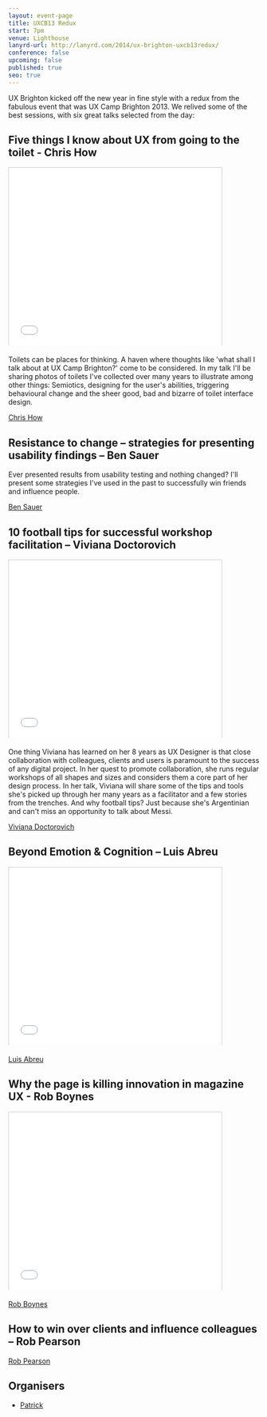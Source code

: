 ```yaml
---
layout: event-page
title: UXCB13 Redux
start: 7pm
venue: Lighthouse
lanyrd-url: http://lanyrd.com/2014/ux-brighton-uxcb13redux/
conference: false
upcoming: false
published: true
seo: true
---
```

UX Brighton kicked off the new year in fine style with a redux from the fabulous event that was UX Camp Brighton 2013. We relived some of the best sessions, with six great talks selected from the day:

## Five things I know about UX from going to the toilet - Chris How

<div class="embed-container vga"><iframe src="//www.slideshare.net/slideshow/embed_code/30079040?rel=0" width="427" height="356" frameborder="0" marginwidth="0" marginheight="0" scrolling="no" style="border:1px solid #CCC; border-width:1px 1px 0; margin-bottom:5px; max-width: 100%;" allowfullscreen> </iframe></div>

Toilets can be places for thinking. A haven where thoughts like 'what shall I talk about at UX Camp Brighton?' come to be considered. In my talk I'll be sharing photos of toilets I've collected over many years to illustrate among other things: Semiotics, designing for the user's abilities, triggering behavioural change and the sheer good, bad and bizarre of toilet interface design.

[Chris How](http://www.twitter.com/chrishow)

## Resistance to change – strategies for presenting usability findings – Ben Sauer

<div class="embed-container vga"><script async class="speakerdeck-embed" data-id="8525f5d060280131041e6200c9ab0c90" data-ratio="1.33333333333333" src="//speakerdeck.com/assets/embed.js"></script></div>

Ever presented results from usability testing and nothing changed? I'll present some strategies I've used in the past to successfully win friends and influence people.

[Ben Sauer](http://www.twitter.com/bensauer)

## 10 football tips for successful workshop facilitation – Viviana Doctorovich

<div class="embed-container vga"><iframe src="//www.slideshare.net/slideshow/embed_code/30036886" width="427" height="356" frameborder="0" marginwidth="0" marginheight="0" scrolling="no" style="border:1px solid #CCC; border-width:1px 1px 0; margin-bottom:5px; max-width: 100%;" allowfullscreen> </iframe></div>

One thing Viviana has learned on her 8 years as UX Designer is that close collaboration with colleagues, clients and users is paramount to the success of any digital project. In her quest to promote collaboration, she runs regular workshops of all shapes and sizes and considers them a core part of her design process. In her talk, Viviana will share some of the tips and tools she's picked up through her many years as a facilitator and a few stories from the trenches. And why football tips? Just because she's Argentinian and can't miss an opportunity to talk about Messi.

[Viviana Doctorovich](http://www.twitter.com/vivdoc)

## Beyond Emotion & Cognition – Luis Abreu

<div class="embed-container vga"><iframe src="//www.slideshare.net/slideshow/embed_code/28879928" width="427" height="356" frameborder="0" marginwidth="0" marginheight="0" scrolling="no" style="border:1px solid #CCC; border-width:1px 1px 0; margin-bottom:5px; max-width: 100%;" allowfullscreen> </iframe></div>

[Luis Abreu](http://www.twitter.com/lmjabreu)

## Why the page is killing innovation in magazine UX - Rob Boynes

<div class="embed-container vga"><iframe src="//www.slideshare.net/slideshow/embed_code/30040185" width="427" height="356" frameborder="0" marginwidth="0" marginheight="0" scrolling="no" style="border:1px solid #CCC; border-width:1px 1px 0; margin-bottom:5px; max-width: 100%;" allowfullscreen> </iframe></div>

[Rob Boynes](http://www.twitter.com/)

## How to win over clients and influence colleagues – Rob Pearson

<div class="embed-container vga">
<script async class="speakerdeck-embed" data-id="248b7750277f01311f294a3a4fcd7a29" data-ratio="1.33333333333333" src="//speakerdeck.com/assets/embed.js"></script>
</div>

[Rob Pearson](http://www.twitter.com/robotperson)

## Organisers

- <a href="https://uxbri.org/about/#patrick">Patrick</a>
